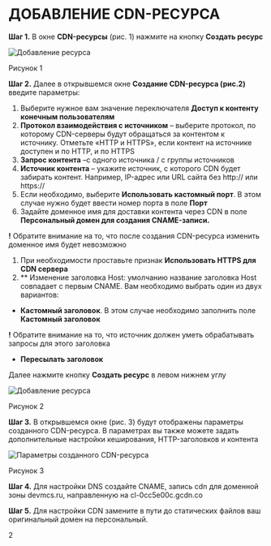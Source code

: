﻿# <a name="\_heading=h.gjdgxs"></a>**ДОБАВЛЕНИЕ CDN-РЕСУРСА**
**Шаг 1.** В окне **CDN-ресурсы** (рис. 1) нажмите на кнопку **Создать ресурс**

![Добавление ресурса](https://github.com/Lada7878/Portfolio/blob/main/1.png)

Рисунок 1

**Шаг 2.** Далее в открывшемся окне **Создание CDN-ресурса (рис.2)** введите параметры:

1. Выберите нужное вам значение переключателя **Доступ к контенту конечным пользователям**
1. **Протокол взаимодействия с источником** – выберите протокол, по которому CDN-серверы будут обращаться за контентом к источнику. Отметьте «HTTP и HTTPS», если контент на источнике доступен и по HTTP, и по  HTTPS
1. **Запрос контента** –с одного источника / с группы источников
1. **Источник контента** – укажите источник, с которого CDN будет забирать контент. Например, IP-адрес или URL сайта без http:// или https://
1. Если необходимо, выберите **Использовать кастомный порт**. В этом случае нужно будет ввести номер порта в поле **Порт**
1. Задайте доменное имя для доставки контента через CDN в поле **Персональный домен для создания CNAME-записи.**

**!** Обратите внимание на то, что после создания CDN-ресурса изменить доменное имя будет невозможно

1. При необходимости проставьте признак **Использовать HTTPS для CDN сервера**
1. \*\* Изменение заголовка Host: умолчанию название заголовка Host совпадает с первым CNAME. Вам необходимо выбрать один из двух вариантов:
- **Кастомный заголовок**. В этом случае необходимо заполнить поле **Кастомный заголовок**

**!** Обратите внимание на то, что источник должен уметь обрабатывать запросы для этого заголовка

- **Пересылать заголовок**

Далее нажмите кнопку **Создать ресурс** в левом нижнем углу

![Добавление ресурса](https://github.com/Lada7878/Portfolio/blob/main/1.png)

Рисунок 2

**Шаг 3.** В открывшемся окне (рис. 3) будут отображены параметры созданного CDN-ресурса. В параметрах вы также можете задать дополнительные настройки кеширования, HTTP-заголовков и контента

![Параметры созданного CDN-ресурса](https://github.com/Lada7878/Portfolio/blob/main/3.png)

Рисунок 3

**Шаг 4.** Для настройки DNS создайте CNAME, запись cdn для доменной зоны devmcs.ru, направленную на cl-0cc5e00c.gcdn.co

**Шаг 5.** Для настройки CDN замените в пути до статических файлов ваш оригинальный домен на персональный.

2

